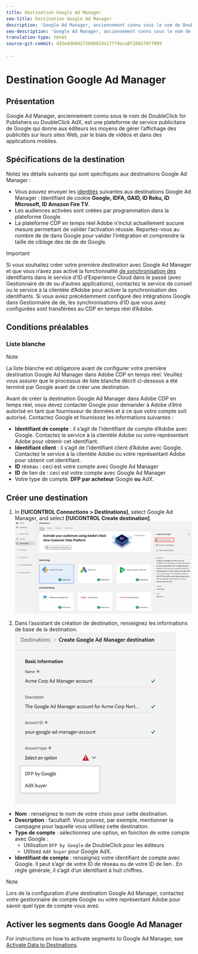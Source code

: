 ```yaml
---
title: Destination Google Ad Manager
seo-title: Destination Google Ad Manager
description: 'Google Ad Manager, anciennement connu sous le nom de DoubleClick for Publishers ou DoubleClick AdX, est une plateforme de service publicitaire de Google qui donne aux éditeurs les moyens de gérer l’affichage des publicités sur leurs sites Web, par le biais de vidéos et dans des applications mobiles. '
seo-description: 'Google Ad Manager, anciennement connu sous le nom de DoubleClick for Publishers ou DoubleClick AdX, est une plateforme de service publicitaire de Google qui donne aux éditeurs les moyens de gérer l’affichage des publicités sur leurs sites Web, par le biais de vidéos et dans des applications mobiles. '
translation-type: tm+mt
source-git-commit: d42e4d60d273b08824e177f9aca0f208578ff099

---
```



# Destination Google Ad Manager

## Présentation

Google Ad Manager, anciennement connu sous le nom de DoubleClick for Publishers ou DoubleClick AdX, est une plateforme de service publicitaire de Google qui donne aux éditeurs les moyens de gérer l’affichage des publicités sur leurs sites Web, par le biais de vidéos et dans des applications mobiles.

## Spécifications de la destination

Notez les détails suivants qui sont spécifiques aux destinations Google Ad Manager :

* Vous pouvez envoyer les [identités](https://www.adobe.io/apis/experienceplatform/home/profile-identity-segmentation/profile-identity-segmentation-services.html#!api-specification/markdown/narrative/technical_overview/identity_namespace_overview/identity_namespace_overview.md) suivantes aux destinations Google Ad Manager : Identifiant de cookie **Google, IDFA, GAID, ID Roku, ID Microsoft, ID Amazon Fire TV**.
* Les audiences activées sont créées par programmation dans la plateforme Google.
* La plateforme CDP en temps réel Adobe n’inclut actuellement aucune mesure permettant de valider l’activation réussie. Reportez-vous au nombre de  de  dans Google pour valider l’intégration et comprendre la taille de ciblage des  de  de de Google.

>[!IMPORTANT]
>
>Si vous souhaitez créer votre première destination avec Google Ad Manager et que vous n’avez pas activé la fonctionnalité [de synchronisation des](https://docs.adobe.com/content/help/en/id-service/using/id-service-api/methods/idsync.html) identifiants dans le service d’ID d’Experience Cloud dans le passé (avec  Gestionnaire de  de ou d’autres applications), contactez le service de conseil ou le service à la clientèle d’Adobe pour activer la synchronisation des identifiants. Si vous aviez précédemment configuré des intégrations Google dans  Gestionnaire de  de, les synchronisations d’ID que vous avez configurées sont transférées au CDP en temps réel d’Adobe.

## Conditions préalables

### Liste blanche

>[!NOTE]
>
>La liste blanche est obligatoire avant de configurer votre première destination Google Ad Manager dans Adobe CDP en temps réel. Veuillez vous assurer que le processus de liste blanche décrit ci-dessous a été terminé par Google avant de créer une destination.

Avant de créer la destination Google Ad Manager dans Adobe CDP en temps réel, vous devez contacter Google pour demander à Adobe d’être autorisé en tant que fournisseur de données et à ce que votre compte soit autorisé. Contactez Google et fournissez les informations suivantes :

* **Identifiant de compte** : il s’agit de l’identifiant de compte d’Adobe avec Google. Contactez le service à la clientèle Adobe ou votre représentant Adobe pour obtenir cet identifiant.
* **Identifiant client** : il s’agit de l’identifiant client d’Adobe avec Google. Contactez le service à la clientèle Adobe ou votre représentant Adobe pour obtenir cet identifiant.
* **ID** réseau : ceci est votre compte avec Google Ad Manager
* **ID** de lien  de : ceci est votre compte avec Google Ad Manager
* Votre type de compte. **DFP par acheteur** Google **ou** AdX.

## Créer une destination

1. In **[!UICONTROL Connections > Destinations]**, select Google Ad Manager, and select **[!UICONTROL Create destination]**.
   ![Connecter la destination Google Ad Manager](/help/rtcdp/destinations/assets/google-ad-manager-destination.png)

2. Dans l’assistant de création de destination, renseignez les informations de base de la destination.
   ![Informations de base Google Ad Manager](/help/rtcdp/destinations/assets/google-ad-manager-basic-information.png)
* **Nom** : renseignez le nom de votre choix pour cette destination.
* **Description** : facultatif. Vous pouvez, par exemple, mentionner la campagne pour laquelle vous utilisez cette destination.
* **Type de compte** : sélectionnez une option, en fonction de votre compte avec Google :
   * Utilisation `DFP by Google` de DoubleClick pour les éditeurs
   * Utilisez `AdX buyer` pour Google AdX.
* **Identifiant de compte** : renseignez votre identifiant de compte avec Google. Il peut s’agir de votre ID de réseau ou de votre ID de lien  . En règle générale, il s’agit d’un identifiant à huit chiffres.

>[!NOTE]
>
>Lors de la configuration d’une destination Google Ad Manager, contactez votre gestionnaire de compte Google ou votre représentant Adobe pour savoir quel type de compte vous avez.

## Activer les segments dans Google Ad Manager

For instructions on how to activate segments to Google Ad Manager, see [Activate Data to Destinations](/help/rtcdp/destinations/activate-destinations.md).